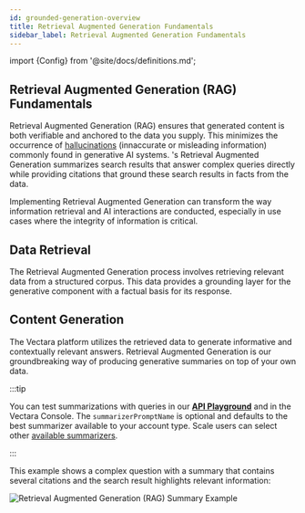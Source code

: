 ```yaml
---
id: grounded-generation-overview
title: Retrieval Augmented Generation Fundamentals
sidebar_label: Retrieval Augmented Generation Fundamentals
---
```


import {Config} from '@site/docs/definitions.md';

## Retrieval Augmented Generation (RAG) Fundamentals

Retrieval Augmented Generation (RAG) ensures that generated content is both 
verifiable and anchored to the data you supply. This minimizes the occurrence 
of [hallucinations](https://vectara.com/avoiding-hallucinations-in-llm-powered-applications/) (innaccurate or 
misleading information) commonly found in generative AI systems. <Config v="names.product"/>'s
Retrieval Augmented Generation summarizes search results that answer complex 
queries directly while providing citations that ground these search results in 
facts from the data.

Implementing Retrieval Augmented Generation can transform the way information 
retrieval and AI interactions are conducted, especially in use cases where the 
integrity of information is critical.

## Data Retrieval

The Retrieval Augmented Generation process involves retrieving relevant data 
from a structured corpus. This data provides a grounding layer for the 
generative component with a factual basis for its response.

## Content Generation

The Vectara platform utilizes the retrieved data to generate informative and 
contextually relevant answers. Retrieval Augmented Generation is our 
groundbreaking way of producing generative summaries on top of your own data.

:::tip

You can test summarizations with queries in our [**API Playground**](/docs/rest-api/query) and 
in the Vectara Console. The `summarizerPromptName` is optional and defaults to 
the best summarizer available to your account type. Scale users can 
select other [available summarizers](/docs/learn/grounded-generation/select-a-summarizer).

:::

This example shows a complex question with a summary that contains several 
citations and the search result highlights relevant information:

![Retrieval Augmented Generation (RAG) Summary Example](/img/grounded_generation_summary_example.png)
